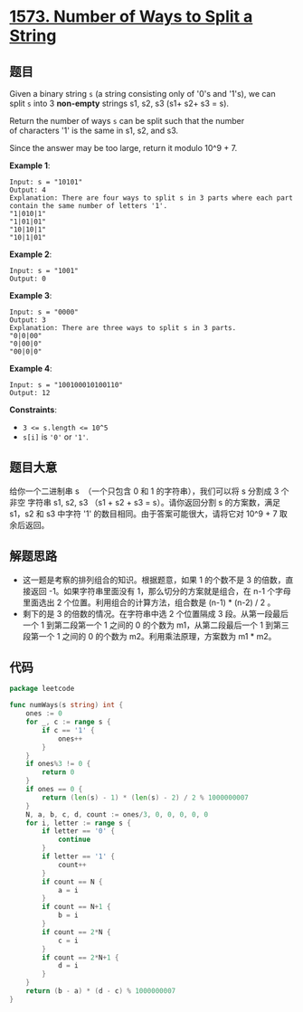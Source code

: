 # [1573. Number of Ways to Split a String](https://leetcode.com/problems/number-of-ways-to-split-a-string/)


## 题目

Given a binary string `s` (a string consisting only of '0's and '1's), we can split `s` into 3 **non-empty** strings s1, s2, s3 (s1+ s2+ s3 = s).

Return the number of ways `s` can be split such that the number of characters '1' is the same in s1, s2, and s3.

Since the answer may be too large, return it modulo 10^9 + 7.

**Example 1**:

```
Input: s = "10101"
Output: 4
Explanation: There are four ways to split s in 3 parts where each part contain the same number of letters '1'.
"1|010|1"
"1|01|01"
"10|10|1"
"10|1|01"

```

**Example 2**:

```
Input: s = "1001"
Output: 0

```

**Example 3**:

```
Input: s = "0000"
Output: 3
Explanation: There are three ways to split s in 3 parts.
"0|0|00"
"0|00|0"
"00|0|0"

```

**Example 4**:

```
Input: s = "100100010100110"
Output: 12

```

**Constraints**:

- `3 <= s.length <= 10^5`
- `s[i]` is `'0'` or `'1'`.

## 题目大意

给你一个二进制串 s  （一个只包含 0 和 1 的字符串），我们可以将 s 分割成 3 个 非空 字符串 s1, s2, s3 （s1 + s2 + s3 = s）。请你返回分割 s 的方案数，满足 s1，s2 和 s3 中字符 '1' 的数目相同。由于答案可能很大，请将它对 10^9 + 7 取余后返回。

## 解题思路

- 这一题是考察的排列组合的知识。根据题意，如果 1 的个数不是 3 的倍数，直接返回 -1。如果字符串里面没有 1，那么切分的方案就是组合，在 n-1 个字母里面选出 2 个位置。利用组合的计算方法，组合数是 (n-1) * (n-2) / 2 。
- 剩下的是 3 的倍数的情况。在字符串中选 2 个位置隔成 3 段。从第一段最后一个 1 到第二段第一个 1 之间的 0 的个数为 m1，从第二段最后一个 1 到第三段第一个 1 之间的 0 的个数为 m2。利用乘法原理，方案数为 m1 * m2。

## 代码

```go
package leetcode

func numWays(s string) int {
	ones := 0
	for _, c := range s {
		if c == '1' {
			ones++
		}
	}
	if ones%3 != 0 {
		return 0
	}
	if ones == 0 {
		return (len(s) - 1) * (len(s) - 2) / 2 % 1000000007
	}
	N, a, b, c, d, count := ones/3, 0, 0, 0, 0, 0
	for i, letter := range s {
		if letter == '0' {
			continue
		}
		if letter == '1' {
			count++
		}
		if count == N {
			a = i
		}
		if count == N+1 {
			b = i
		}
		if count == 2*N {
			c = i
		}
		if count == 2*N+1 {
			d = i
		}
	}
	return (b - a) * (d - c) % 1000000007
}
```
